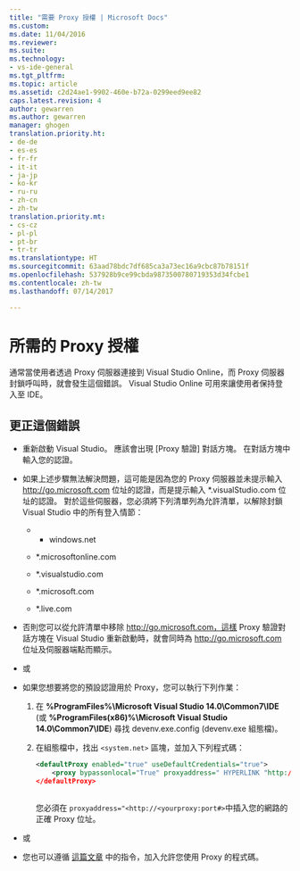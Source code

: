 ```yaml
---
title: "需要 Proxy 授權 | Microsoft Docs"
ms.custom: 
ms.date: 11/04/2016
ms.reviewer: 
ms.suite: 
ms.technology:
- vs-ide-general
ms.tgt_pltfrm: 
ms.topic: article
ms.assetid: c2d24ae1-9902-460e-b72a-0299eed9ee82
caps.latest.revision: 4
author: gewarren
ms.author: gewarren
manager: ghogen
translation.priority.ht:
- de-de
- es-es
- fr-fr
- it-it
- ja-jp
- ko-kr
- ru-ru
- zh-cn
- zh-tw
translation.priority.mt:
- cs-cz
- pl-pl
- pt-br
- tr-tr
ms.translationtype: HT
ms.sourcegitcommit: 63aad78bdc7df685ca3a73ec16a9cbc87b78151f
ms.openlocfilehash: 537928b9ce99cbda9873500780719353d34fcbe1
ms.contentlocale: zh-tw
ms.lasthandoff: 07/14/2017

---
```

# <a name="proxy-authorization-required"></a>所需的 Proxy 授權
通常當使用者透過 Proxy 伺服器連接到 Visual Studio Online，而 Proxy 伺服器封鎖呼叫時，就會發生這個錯誤。 Visual Studio Online 可用來讓使用者保持登入至 IDE。  
  
## <a name="to-correct-this-error"></a>更正這個錯誤  
  
-   重新啟動 Visual Studio。 應該會出現 [Proxy 驗證] 對話方塊。 在對話方塊中輸入您的認證。  
  
-   如果上述步驟無法解決問題，這可能是因為您的 Proxy 伺服器並未提示輸入 http://go.microsoft.com 位址的認證，而是提示輸入 *.visualStudio.com 位址的認證。 對於這些伺服器，您必須將下列清單列為允許清單，以解除封鎖 Visual Studio 中的所有登入情節：  
  
    -   * windows.net  
  
    -   *.microsoftonline.com  
  
    -   *.visualstudio.com  
  
    -   *.microsoft.com  
  
    -   *.live.com  
  
-   否則您可以從允許清單中移除 http://go.microsoft.com，這樣 Proxy 驗證對話方塊在 Visual Studio 重新啟動時，就會同時為 http://go.microsoft.com 位址及伺服器端點而顯示。  
  
-   或  
  
-   如果您想要將您的預設認證用於 Proxy，您可以執行下列作業：  
  
    1.  在 **%ProgramFiles%\Microsoft Visual Studio 14.0\Common7\IDE** (或 **%ProgramFiles(x86)%\Microsoft Visual Studio 14.0\Common7\IDE**) 尋找 devenv.exe.config (devenv.exe 組態檔)。  
  
    2.  在組態檔中，找出 `<system.net>` 區塊，並加入下列程式碼：  
  
        ```xml  
        <defaultProxy enabled="true" useDefaultCredentials="true">  
            <proxy bypassonlocal="True" proxyaddress=" HYPERLINK "http://<yourproxy:port#" http://<yourproxy:port#>"/>  
        </defaultProxy>  
  
        ```  
  
         您必須在 `proxyaddress="<http://<yourproxy:port#>`中插入您的網路的正確 Proxy 位址。  
  
-   或  
  
-   您也可以遵循 [這篇文章](http://blogs.msdn.com/b/rido/archive/2010/05/06/how-to-connect-to-tfs-through-authenticated-web-proxy.aspx) 中的指令，加入允許您使用 Proxy 的程式碼。
